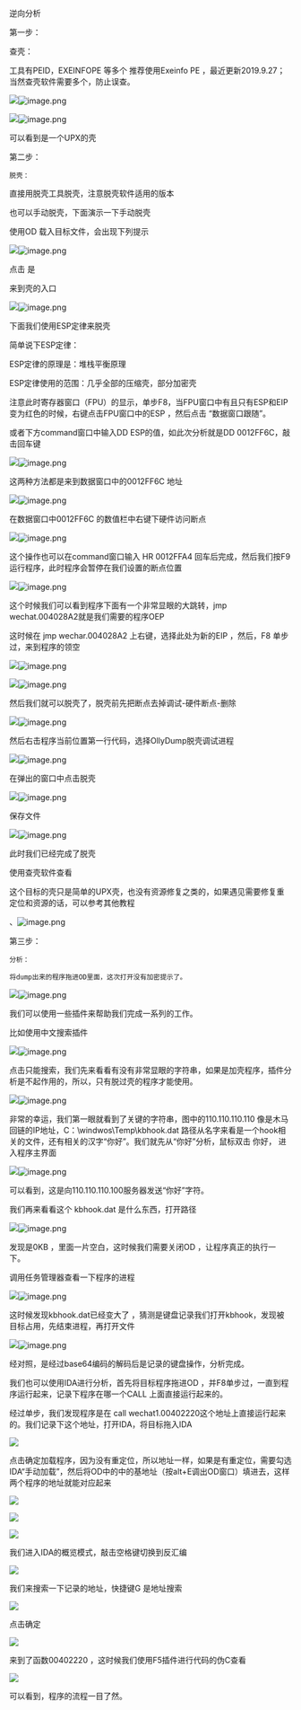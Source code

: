 逆向分析

第一步：

查壳：

工具有PEID，EXEINFOPE 等多个 推荐使用Exeinfo PE ，最近更新2019.9.27；当然查壳软件需要多个，防止误查。

![](file:///C:\Users\ww\AppData\Local\Temp\ksohtml\wpsCB3E.tmp.jpg)![image.png](https://fynotefile.oss-cn-zhangjiakou.aliyuncs.com/fynote/fyfile/2446/1650853882019/6ad2015ece04429f991ba243d5b99e71.png)

![](file:///C:\Users\ww\AppData\Local\Temp\ksohtml\wpsCB4E.tmp.jpg)![image.png](https://fynotefile.oss-cn-zhangjiakou.aliyuncs.com/fynote/fyfile/2446/1650853882019/79ecbd2a69a64acc98653aa37bdf6fa1.png)

可以看到是一个UPX的壳

第二步：

```
脱壳：
```

直接用脱壳工具脱壳，注意脱壳软件适用的版本

也可以手动脱壳，下面演示一下手动脱壳

使用OD 载入目标文件，会出现下列提示

![](file:///C:\Users\ww\AppData\Local\Temp\ksohtml\wpsCB4F.tmp.jpg)![image.png](https://fynotefile.oss-cn-zhangjiakou.aliyuncs.com/fynote/fyfile/2446/1650853882019/159e9f604fc94710b39cf8e0d1241dba.png)

点击 是

来到壳的入口

![](file:///C:\Users\ww\AppData\Local\Temp\ksohtml\wpsCB60.tmp.jpg)![image.png](https://fynotefile.oss-cn-zhangjiakou.aliyuncs.com/fynote/fyfile/2446/1650853882019/591be93e7899487fb27ead43619c979e.png)

下面我们使用ESP定律来脱壳

简单说下ESP定律：

ESP定律的原理是：堆栈平衡原理

ESP定律使用的范围：几乎全部的压缩壳，部分加密壳

注意此时寄存器窗口（FPU）的显示，单步F8，当FPU窗口中有且只有ESP和EIP变为红色的时候，右键点击FPU窗口中的ESP ，然后点击 “数据窗口跟随”。

或者下方command窗口中输入DD ESP的值，如此次分析就是DD 0012FF6C，敲击回车键

![](file:///C:\Users\ww\AppData\Local\Temp\ksohtml\wpsCB71.tmp.jpg)![image.png](https://fynotefile.oss-cn-zhangjiakou.aliyuncs.com/fynote/fyfile/2446/1650853882019/1572a77e43764c84848e1088245eab32.png)

这两种方法都是来到数据窗口中的0012FF6C 地址

![](file:///C:\Users\ww\AppData\Local\Temp\ksohtml\wpsCB72.tmp.jpg)![image.png](https://fynotefile.oss-cn-zhangjiakou.aliyuncs.com/fynote/fyfile/2446/1650853882019/4b2287909c23463a9ca15d6b095651f3.png)

在数据窗口中0012FF6C 的数值栏中右键下硬件访问断点

![](file:///C:\Users\ww\AppData\Local\Temp\ksohtml\wpsCB73.tmp.jpg)![image.png](https://fynotefile.oss-cn-zhangjiakou.aliyuncs.com/fynote/fyfile/2446/1650853882019/aeaac375e8714205bfcaa69962981de2.png)

这个操作也可以在command窗口输入 HR 0012FFA4 回车后完成，然后我们按F9运行程序，此时程序会暂停在我们设置的断点位置

![](file:///C:\Users\ww\AppData\Local\Temp\ksohtml\wpsCB74.tmp.jpg)![image.png](https://fynotefile.oss-cn-zhangjiakou.aliyuncs.com/fynote/fyfile/2446/1650853882019/2e2c91f259614cb9aa982f21ac5b7299.png)

这个时候我们可以看到程序下面有一个非常显眼的大跳转，jmp wechat.004028A2就是我们需要的程序OEP

这时候在 jmp wechar.004028A2 上右键，选择此处为新的EIP ，然后，F8 单步过，来到程序的领空

![](file:///C:\Users\ww\AppData\Local\Temp\ksohtml\wpsCB84.tmp.jpg)![image.png](https://fynotefile.oss-cn-zhangjiakou.aliyuncs.com/fynote/fyfile/2446/1650853882019/f92829b44b874b4aad67e3362e16e6e7.png)

![](file:///C:\Users\ww\AppData\Local\Temp\ksohtml\wpsCB85.tmp.jpg)![image.png](https://fynotefile.oss-cn-zhangjiakou.aliyuncs.com/fynote/fyfile/2446/1650853882019/c4fec82c03ad4757ab242e460ac0eada.png)

然后我们就可以脱壳了，脱壳前先把断点去掉调试-硬件断点-删除

![](file:///C:\Users\ww\AppData\Local\Temp\ksohtml\wpsCB86.tmp.jpg)![image.png](https://fynotefile.oss-cn-zhangjiakou.aliyuncs.com/fynote/fyfile/2446/1650853882019/8d920526286a4857901f2bc8abaa9ddb.png)

然后右击程序当前位置第一行代码，选择OllyDump脱壳调试进程

![](file:///C:\Users\ww\AppData\Local\Temp\ksohtml\wpsCB87.tmp.jpg)![image.png](https://fynotefile.oss-cn-zhangjiakou.aliyuncs.com/fynote/fyfile/2446/1650853882019/c777a64488ea4badacfb8a5d9856109a.png)

在弹出的窗口中点击脱壳

![](file:///C:\Users\ww\AppData\Local\Temp\ksohtml\wpsCB98.tmp.jpg)![image.png](https://fynotefile.oss-cn-zhangjiakou.aliyuncs.com/fynote/fyfile/2446/1650853882019/0e7c28741bb24e41ac309e99530daf05.png)

保存文件

![](file:///C:\Users\ww\AppData\Local\Temp\ksohtml\wpsCB99.tmp.jpg)![image.png](https://fynotefile.oss-cn-zhangjiakou.aliyuncs.com/fynote/fyfile/2446/1650853882019/4f98b5eabb7a4ec9ab022d197d3f5b23.png)

此时我们已经完成了脱壳

使用查壳软件查看

这个目标的壳只是简单的UPX壳，也没有资源修复之类的，如果遇见需要修复重定位和资源的话，可以参考其他教程

、![image.png](https://fynotefile.oss-cn-zhangjiakou.aliyuncs.com/fynote/fyfile/2446/1650853882019/0856e219c9af4733b233b4e25bc67c46.png)

第三步：

```
分析：

将dump出来的程序拖进OD里面，这次打开没有加密提示了。
```

![](file:///C:\Users\ww\AppData\Local\Temp\ksohtml\wpsCB9B.tmp.jpg)![image.png](https://fynotefile.oss-cn-zhangjiakou.aliyuncs.com/fynote/fyfile/2446/1650853882019/645e7123f70b44c88aa6f81caffcc4ef.png)

我们可以使用一些插件来帮助我们完成一系列的工作。

比如使用中文搜索插件

![](file:///C:\Users\ww\AppData\Local\Temp\ksohtml\wpsCBAB.tmp.jpg)![image.png](https://fynotefile.oss-cn-zhangjiakou.aliyuncs.com/fynote/fyfile/2446/1650853882019/2debbcf4bd1642f59119c9ba58f3c53c.png)

点击只能搜索，我们先来看看有没有非常显眼的字符串，如果是加壳程序，插件分析是不起作用的，所以，只有脱过壳的程序才能使用。

![](file:///C:\Users\ww\AppData\Local\Temp\ksohtml\wpsCBAC.tmp.jpg)![image.png](https://fynotefile.oss-cn-zhangjiakou.aliyuncs.com/fynote/fyfile/2446/1650853882019/e34ead66c7364462be85677768b0e930.png)

非常的幸运，我们第一眼就看到了关键的字符串，图中的110.110.110.110 像是木马回链的IP地址，C：\windwos\Temp\kbhook.dat 路径从名字来看是一个hook相关的文件，还有相关的汉字“你好”。我们就先从“你好”分析，鼠标双击 你好， 进入程序主界面

![](file:///C:\Users\ww\AppData\Local\Temp\ksohtml\wpsCBAD.tmp.jpg)![image.png](https://fynotefile.oss-cn-zhangjiakou.aliyuncs.com/fynote/fyfile/2446/1650853882019/f35675006eeb4bf4887e787ba8ac46ab.png)

可以看到，这是向110.110.110.100服务器发送“你好”字符。

我们再来看看这个 kbhook.dat 是什么东西，打开路径

![](file:///C:\Users\ww\AppData\Local\Temp\ksohtml\wpsCBBE.tmp.jpg)![image.png](https://fynotefile.oss-cn-zhangjiakou.aliyuncs.com/fynote/fyfile/2446/1650853882019/1b500f84ca4848c998756a46efc7944b.png)

发现是0KB ，里面一片空白，这时候我们需要关闭OD ，让程序真正的执行一下。

调用任务管理器查看一下程序的进程

![](file:///C:\Users\ww\AppData\Local\Temp\ksohtml\wpsCBBF.tmp.jpg)![image.png](https://fynotefile.oss-cn-zhangjiakou.aliyuncs.com/fynote/fyfile/2446/1650853882019/7c828bb0df77477ebb86e58c1653150e.png)

这时候发现kbhook.dat已经变大了 ，猜测是键盘记录我们打开kbhook，发现被目标占用，先结束进程，再打开文件

![](file:///C:\Users\ww\AppData\Local\Temp\ksohtml\wpsCBD0.tmp.jpg)![image.png](https://fynotefile.oss-cn-zhangjiakou.aliyuncs.com/fynote/fyfile/2446/1650853882019/ddb11bbdcf544f4d936fad34c743989d.png)

经对照，是经过base64编码的解码后是记录的键盘操作，分析完成。

我们也可以使用IDA进行分析，首先将目标程序拖进OD ，并F8单步过，一直到程序运行起来，记录下程序在哪一个CALL 上面直接运行起来的。

经过单步，我们发现程序是在 call wechat1.00402220这个地址上直接运行起来的。我们记录下这个地址，打开IDA，将目标拖入IDA

![](file:///C:\Users\ww\AppData\Local\Temp\ksohtml\wpsCBD1.tmp.jpg)

点击确定加载程序，因为没有重定位，所以地址一样，如果是有重定位，需要勾选IDA“手动加载”，然后将OD中的中的基地址（按alt+E调出OD窗口）填进去，这样两个程序的地址就能对应起来

![](file:///C:\Users\ww\AppData\Local\Temp\ksohtml\wpsCBD2.tmp.jpg)

![](file:///C:\Users\ww\AppData\Local\Temp\ksohtml\wpsCBD3.tmp.jpg)

![](file:///C:\Users\ww\AppData\Local\Temp\ksohtml\wpsCBE3.tmp.jpg)

我们进入IDA的概览模式，敲击空格键切换到反汇编

![](file:///C:\Users\ww\AppData\Local\Temp\ksohtml\wpsCBE4.tmp.jpg)

我们来搜索一下记录的地址，快捷键G 是地址搜索

![](file:///C:\Users\ww\AppData\Local\Temp\ksohtml\wpsCBE5.tmp.jpg)

点击确定

![](file:///C:\Users\ww\AppData\Local\Temp\ksohtml\wpsCBE6.tmp.jpg)

来到了函数00402220 ，这时候我们使用F5插件进行代码的伪C查看

![](file:///C:\Users\ww\AppData\Local\Temp\ksohtml\wpsCBF7.tmp.jpg)

可以看到，程序的流程一目了然。
